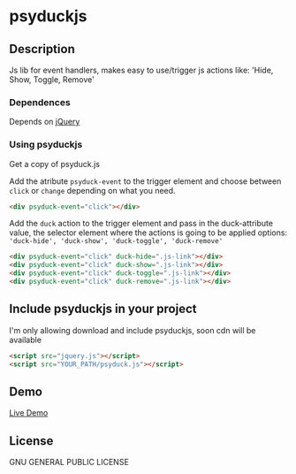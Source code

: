 # psyduckjs

## Description

Js lib for event handlers, makes easy to use/trigger js  actions like: 'Hide, Show, Toggle, Remove'

### Dependences

Depends on [jQuery](http://jquery.com/download/)

### Using psyduckjs

Get a copy of psyduck.js

Add the atribute `psyduck-event` to the trigger element and choose between `click` or `change` depending on what you need.

```html
<div psyduck-event="click"></div>
```
Add the `duck` action to the trigger element and pass in the duck-attribute value, the selector element where the actions is going to be applied options: `'duck-hide', 'duck-show', 'duck-toggle', 'duck-remove'`
```html
<div psyduck-event="click" duck-hide=".js-link"></div>
<div psyduck-event="click" duck-show=".js-link"></div>
<div psyduck-event="click" duck-toggle=".js-link"></div>
<div psyduck-event="click" duck-remove=".js-link"></div>
```

## Include psyduckjs in your project

I'm only allowing download and include psyduckjs, soon cdn will be available

```html
<script src="jquery.js"></script>
<script src="YOUR_PATH/psyduck.js"></script>
```

## Demo

[Live Demo](http://juandresyn.com/apps/psyduck/)

## License

GNU GENERAL PUBLIC LICENSE

